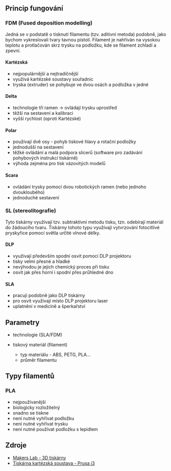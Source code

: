 ## Princip fungování

### FDM (Fused deposition modelling)

Jedná se v podstatě o tisknutí filamentu (tzv. aditivní metoda) podobně, jako bychom vykreslovali tvary tavnou pistolí. Filament je nahříván na vysokou teplotu a protlačován skrz trysku na podložku, kde se filament zchladí a zpevní.

#### Kartézská

- nejpopulárnější a nejtradičnější
- využívá kartézské soustavy souřadnic
- tryska (extruder) se pohybuje ve dvou osách a podložka v jedné

#### Delta

- technologie tří ramen -> ovládají trysku uprostřed
- těžší na sestavení a kalibraci
- vyšší rychlost (oproti Kartézské)

#### Polar

- používají dvě osy - pohyb tiskové hlavy a rotační podložky
- jednodušší na sestavení
- těžké ovládání a malá podpora slicerů (software pro zadávání pohybových instrukcí tiskárně)
- výhoda zejména pro tisk vázovitých modelů

#### Scara

- ovládání trysky pomocí dvou robotických ramen (nebo jednoho dvoukloubého)
- jednoduché sestavení

### SL (stereolitografie)

Tyto tiskárny využívají tzv. subtraktivní metodu tisku, tzn. odebírají materiál do žádoucího tvaru. Tiskárny tohoto typu využívají vytvrzování fotocitlivé pryskyřice pomocí světla určité vlnové délky.

#### DLP

- využívají především spodní osvit pomocí DLP projektoru
- tisky velmi přesné a hladké
- nevýhodou je jejich chemický proces při tisku
- osvit jak přes horní i spodní přes průhledné dno

#### SLA

- pracují podobně jako DLP tiskárny
- pro osvit využívají místo DLP projektoru laser
- uplatnění v medicíně a šperkařství

## Parametry

- technologie (SLA/FDM)
- tiskový materiál (filament)

  - typ materiálu - ABS, PETG, PLA...
  - průměr filamentu

## Typy filamentů

### PLA

- nejpoužívanější
- biologicky rozložitelný
- snadno se tiskne
- není nutné vyhřívat podložku
- není nutné vyhřívat trysku
- není nutné používat podložku s lepidlem

## Zdroje

- [Makers Lab - 3D tiskárny](https://upload.wikimedia.org/wikipedia/commons/thumb/b/bc/Prusa_i3_metal_frame.jpg/1200px-Prusa_i3_metal_frame.jpg)
- [Tiskárna kartézská soustava - Prusa i3](https://upload.wikimedia.org/wikipedia/commons/thumb/b/bc/Prusa_i3_metal_frame.jpg/1200px-Prusa_i3_metal_frame.jpg)
